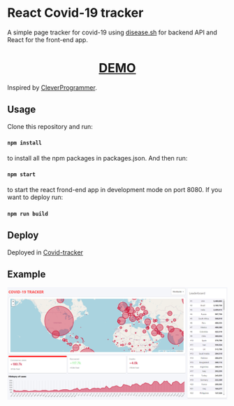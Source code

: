 # React Covid-19 tracker

A simple page tracker for covid-19 using [disease.sh](https://disease.sh) for backend API
and React for the front-end app.

<div align="center">
  <h1><a href="https://constantine.dev:8080/covid19"> DEMO </a></h1>
</div>

Inspired by [CleverProgrammer](https://www.youtube.com/watch?v=cF3pIMJUZxM).

## Usage

Clone this repository and run:

#### `npm install`

to install all the npm packages in packages.json. And then run:

#### `npm start`

to start the react frond-end app in development mode on port 8080.
If you want to deploy run:

#### `npm run build`

## Deploy

Deployed in [Covid-tracker](http://piserver.ddns.net:8080/react-covid-track)

## Example

<p align="center">
    <img src="example.png"/> 
</p>
